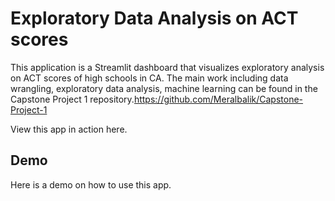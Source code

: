 # Exploratory Data Analysis on ACT scores

This application is a Streamlit dashboard that visualizes exploratory analysis on ACT scores of high schools in CA. The main work including data wrangling, exploratory data analysis, machine learning can be found in the Capstone Project 1 repository.https://github.com/Meralbalik/Capstone-Project-1

View this app in action here.

## Demo

Here is a demo on how to use this app.
